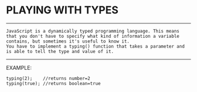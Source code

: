 # PLAYING WITH TYPES

------

``` 
JavaScript is a dynamically typed programming language. This means that you don't have to specify what kind of information a variable contains, but sometimes it's useful to know it.
You have to implement a typing() function that takes a parameter and is able to tell the type and value of it.
```

------

EXAMPLE:

``` 
typing(2);    //returns number=2
typing(true); //returns boolean=true
```

